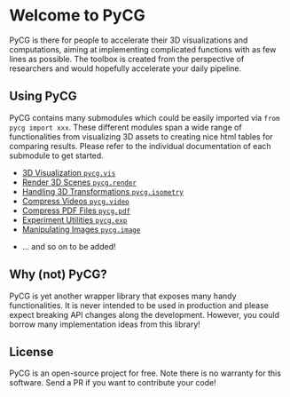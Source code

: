 # Welcome to PyCG

PyCG is there for people to accelerate their 3D visualizations and computations, aiming at implementing complicated functions with as few lines as possible.
The toolbox is created from the perspective of researchers and would hopefully accelerate your daily pipeline.

## Using PyCG

PyCG contains many submodules which could be easily imported via `from pycg import xxx`.
These different modules span a wide range of functionalities from visualizing 3D assets to creating nice html tables for comparing results.
Please refer to the individual documentation of each submodule to get started.

- [3D Visualization `pycg.vis`](vis.md)
- [Render 3D Scenes `pycg.render`](render.md)
- [Handling 3D Transformations `pycg.isometry`](isometry.md)
- [Compress Videos `pycg.video`](video.md)
- [Compress PDF Files `pycg.pdf`](pdf.md)
- [Experiment Utilities `pycg.exp`](exp.md)
- [Manipulating Images `pycg.image`](image.md)
<!-- - [Make Fancy HTMLs `pycg.html`](html.md) -->
- ... and so on to be added!

## Why (not) PyCG?

PyCG is yet another wrapper library that exposes many handy functionalities. 
It is never intended to be used in production and please expect breaking API changes along the development.
However, you could borrow many implementation ideas from this library!

## License

PyCG is an open-source project for free. Note there is no warranty for this software.
Send a PR if you want to contribute your code!
